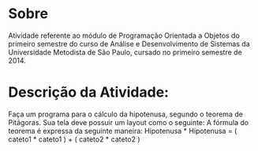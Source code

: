 # Sobre

Atividade referente ao módulo de Programação Orientada a Objetos do primeiro semestre do curso de Análise e Desenvolvimento de Sistemas da Universidade Metodista de São Paulo, cursado no primeiro semestre de 2014.

# Descrição da Atividade:
Faça um programa para o cálculo da hipotenusa, segundo o teorema de Pitágoras. Sua tela deve possuir um layout como o seguinte: 
A fórmula do teorema é expressa da seguinte maneira: Hipotenusa * Hipotenusa = ( cateto1 * cateto1 ) + ( cateto2 * cateto2 )
